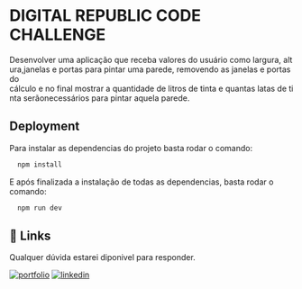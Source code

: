 
# DIGITAL REPUBLIC CODE CHALLENGE

Desenvolver uma aplicação que receba valores do usuário como largura, altura,janelas e portas para pintar uma parede, removendo as janelas e portas do cálculo e no final mostrar a quantidade de litros de tinta e quantas latas de tinta serãonecessários para pintar aquela parede.

## Deployment

Para instalar as dependencias do projeto basta rodar o comando:

```bash
  npm install
```
E após finalizada a instalação de todas as dependencias, basta rodar o comando: 

```bash
  npm run dev
```

## 🔗 Links
Qualquer dúvida estarei diponivel para responder.

[![portfolio](https://img.shields.io/badge/my_portfolio-000?style=for-the-badge&logo=ko-fi&logoColor=white)](matheusalves.vercel.app/)
[![linkedin](https://img.shields.io/badge/linkedin-0A66C2?style=for-the-badge&logo=linkedin&logoColor=white)](https://www.linkedin.com/in/matheus-alves96/)


